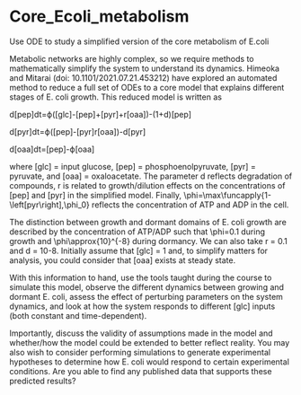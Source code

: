 # Core_Ecoli_metabolism
Use ODE to study a simplified version of the core metabolism of E.coli


Metabolic networks are highly complex, so we require methods to mathematically simplify the system to understand its dynamics. Himeoka and Mitarai (doi: 10.1101/2021.07.21.453212) have explored an automated method to reduce a full set of ODEs to a core model that explains different stages of E. coli growth. This reduced model is written as


d[pep]dt=ϕ([glc]-[pep]+[pyr]+r[oaa])-(1+d)[pep]


d[pyr]dt=ϕ([pep]-[pyr]r[oaa])-d[pyr]


d[oaa]dt=[pep]-ϕ[oaa]


where [glc] = input glucose, [pep] = phosphoenolpyruvate, [pyr] = pyruvate, and [oaa] = oxaloacetate. The parameter d reflects degradation of compounds, r is related to growth/dilution effects on the concentrations of [pep] and [pyr] in the simplified model. Finally, \phi=\max\funcapply{1-\left[pyr\right],\phi_0} reflects the concentration of ATP and ADP in the cell.


The distinction between growth and dormant domains of E. coli growth are described by the concentration of ATP/ADP such that \phi=0.1 during growth and \phi\approx{10}^{-8} during dormancy. We can also take r = 0.1 and d = 10-8. Initially assume that [glc] = 1 and, to simplify matters for analysis, you could consider that [oaa] exists at steady state.


With this information to hand, use the tools taught during the course to simulate this model, observe the different dynamics between growing and dormant E. coli, assess the effect of perturbing parameters on the system dynamics, and look at how the system responds to different [glc] inputs (both constant and time-dependent).


Importantly, discuss the validity of assumptions made in the model and whether/how the model could be extended to better reflect reality. You may also wish to consider performing simulations to generate experimental hypotheses to determine how E. coli would respond to certain experimental conditions. Are you able to find any published data that supports these predicted results?
